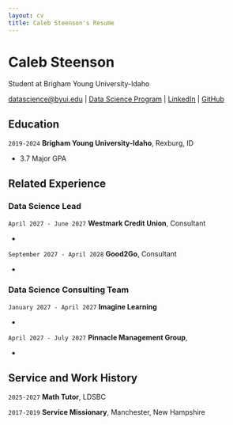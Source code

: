```yaml
---
layout: cv
title: Caleb Steenson's Resume
---
```

#  Caleb Steenson
Student at Brigham Young University-Idaho

<div id="webaddress">
<a href="datascience@byui.edu">datascience@byui.edu</a>
| <a href="https://byuidatascience.github.io/development.html">Data Science Program</a>
| <a href="https://www.linkedin.com/groups/13537407/">LinkedIn</a>
| <a href="https://github.com/byuids-resumes">GitHub</a>
</div>

<!-- https://www.monique.tech/the-art-of-markdown -->

## Education

`2019-2024`
__Brigham Young University-Idaho__, Rexburg, ID

- 3.7 Major GPA


## Related Experience


### Data Science Lead

`April 2027 - June 2027`
__Westmark Credit Union__, Consultant

- 

`September 2027 - April 2028`
__Good2Go__, Consultant

- 

### Data Science Consulting Team

`January 2027 - April 2027`
__Imagine Learning__

- 

`April 2027 - July 2027`
__Pinnacle Management Group__, 

- 

## Service and Work History

`2025-2027`
__Math Tutor__, LDSBC


`2017-2019`
__Service Missionary__, Manchester, New Hampshire



<!-- ### Footer

Last updated: July 2022 -->


